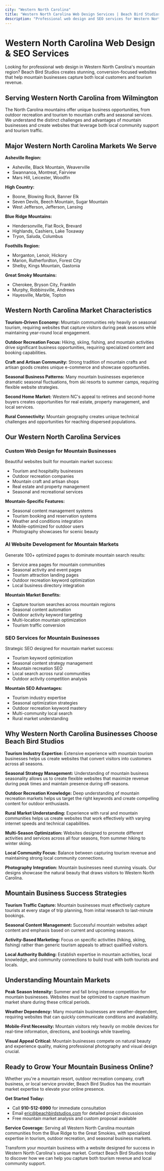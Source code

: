 ```yaml
---
city: "Western North Carolina"
title: "Western North Carolina Web Design Services | Beach Bird Studios"
description: "Professional web design and SEO services for Western North Carolina businesses. Mountain region expertise, modern websites, proven results."
---
```


# Western North Carolina Web Design & SEO Services

Looking for professional web design in Western North Carolina's mountain region? Beach Bird Studios creates stunning, conversion-focused websites that help mountain businesses capture both local customers and tourism revenue.

## Serving Western North Carolina from Wilmington

The North Carolina mountains offer unique business opportunities, from outdoor recreation and tourism to mountain crafts and seasonal services. We understand the distinct challenges and advantages of mountain businesses and create websites that leverage both local community support and tourism traffic.

## Major Western North Carolina Markets We Serve

**Asheville Region:**
- Asheville, Black Mountain, Weaverville
- Swannanoa, Montreat, Fairview
- Mars Hill, Leicester, Woodfin

**High Country:**
- Boone, Blowing Rock, Banner Elk
- Seven Devils, Beech Mountain, Sugar Mountain
- West Jefferson, Jefferson, Lansing

**Blue Ridge Mountains:**
- Hendersonville, Flat Rock, Brevard
- Highlands, Cashiers, Lake Toxaway
- Tryon, Saluda, Columbus

**Foothills Region:**
- Morganton, Lenoir, Hickory
- Marion, Rutherfordton, Forest City
- Shelby, Kings Mountain, Gastonia

**Great Smoky Mountains:**
- Cherokee, Bryson City, Franklin
- Murphy, Robbinsville, Andrews
- Hayesville, Marble, Topton

## Western North Carolina Market Characteristics

**Tourism-Driven Economy:** Mountain communities rely heavily on seasonal tourism, requiring websites that capture visitors during peak seasons while maintaining year-round local engagement.

**Outdoor Recreation Focus:** Hiking, skiing, fishing, and mountain activities drive significant business opportunities, requiring specialized content and booking capabilities.

**Craft and Artisan Community:** Strong tradition of mountain crafts and artisan goods creates unique e-commerce and showcase opportunities.

**Seasonal Business Patterns:** Many mountain businesses experience dramatic seasonal fluctuations, from ski resorts to summer camps, requiring flexible website strategies.

**Second Home Market:** Western NC's appeal to retirees and second-home buyers creates opportunities for real estate, property management, and local services.

**Rural Connectivity:** Mountain geography creates unique technical challenges and opportunities for reaching dispersed populations.

## Our Western North Carolina Services

### Custom Web Design for Mountain Businesses
Beautiful websites built for mountain market success:
- Tourism and hospitality businesses
- Outdoor recreation companies
- Mountain craft and artisan shops
- Real estate and property management
- Seasonal and recreational services

**Mountain-Specific Features:**
- Seasonal content management systems
- Tourism booking and reservation systems
- Weather and conditions integration
- Mobile-optimized for outdoor users
- Photography showcases for scenic beauty

### AI Website Development for Mountain Markets
Generate 100+ optimized pages to dominate mountain search results:
- Service area pages for mountain communities
- Seasonal activity and event pages
- Tourism attraction landing pages
- Outdoor recreation keyword optimization
- Local business directory integration

**Mountain Market Benefits:**
- Capture tourism searches across mountain regions
- Seasonal content automation
- Outdoor activity keyword targeting
- Multi-location mountain optimization
- Tourism traffic conversion

### SEO Services for Mountain Businesses
Strategic SEO designed for mountain market success:
- Tourism keyword optimization
- Seasonal content strategy management
- Mountain recreation SEO
- Local search across rural communities
- Outdoor activity competition analysis

**Mountain SEO Advantages:**
- Tourism industry expertise
- Seasonal optimization strategies
- Outdoor recreation keyword mastery
- Multi-community local search
- Rural market understanding

## Why Western North Carolina Businesses Choose Beach Bird Studios

**Tourism Industry Expertise:** Extensive experience with mountain tourism businesses helps us create websites that convert visitors into customers across all seasons.

**Seasonal Strategy Management:** Understanding of mountain business seasonality allows us to create flexible websites that maximize revenue during peak times and maintain presence during off-seasons.

**Outdoor Recreation Knowledge:** Deep understanding of mountain recreation markets helps us target the right keywords and create compelling content for outdoor enthusiasts.

**Rural Market Understanding:** Experience with rural and mountain communities helps us create websites that work effectively with varying internet speeds and technical capabilities.

**Multi-Season Optimization:** Websites designed to promote different activities and services across all four seasons, from summer hiking to winter skiing.

**Local Community Focus:** Balance between capturing tourism revenue and maintaining strong local community connections.

**Photography Integration:** Mountain businesses need stunning visuals. Our designs showcase the natural beauty that draws visitors to Western North Carolina.

## Mountain Business Success Strategies

**Tourism Traffic Capture:** Mountain businesses must effectively capture tourists at every stage of trip planning, from initial research to last-minute bookings.

**Seasonal Content Management:** Successful mountain websites adapt content and emphasis based on current and upcoming seasons.

**Activity-Based Marketing:** Focus on specific activities (hiking, skiing, fishing) rather than generic tourism appeals to attract qualified visitors.

**Local Authority Building:** Establish expertise in mountain activities, local knowledge, and community connections to build trust with both tourists and locals.

## Understanding Mountain Markets

**Peak Season Intensity:** Summer and fall bring intense competition for mountain businesses. Websites must be optimized to capture maximum market share during these critical periods.

**Weather Dependency:** Many mountain businesses are weather-dependent, requiring websites that can quickly communicate conditions and availability.

**Mobile-First Necessity:** Mountain visitors rely heavily on mobile devices for real-time information, directions, and bookings while traveling.

**Visual Appeal Critical:** Mountain businesses compete on natural beauty and experience quality, making professional photography and visual design crucial.

## Ready to Grow Your Mountain Business Online?

Whether you're a mountain resort, outdoor recreation company, craft business, or local service provider, Beach Bird Studios has the mountain market expertise to elevate your online presence.

**Get Started Today:**
- Call **910-512-6990** for immediate consultation
- Email eric@beachbirdstudios.com for detailed project discussion
- Free mountain market analysis and custom proposal available

**Service Coverage:** Serving all Western North Carolina mountain communities from the Blue Ridge to the Great Smokies, with specialized expertise in tourism, outdoor recreation, and seasonal business markets.

Transform your mountain business with a website designed for success in Western North Carolina's unique market. Contact Beach Bird Studios today to discover how we can help you capture both tourism revenue and local community support.